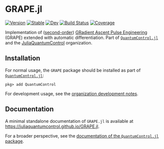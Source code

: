 # GRAPE.jl

[![Version](https://juliahub.com/docs/GRAPE/version.svg)](https://juliahub.com/ui/Packages/GRAPE/W0mna)
[![Stable](https://img.shields.io/badge/docs-stable-blue.svg)](https://juliaquantumcontrol.github.io/GRAPE.jl/)
[![Dev](https://img.shields.io/badge/docs-dev-blue.svg)](https://juliaquantumcontrol.github.io/GRAPE.jl/dev)
[![Build Status](https://github.com/JuliaQuantumControl/GRAPE.jl/workflows/CI/badge.svg)](https://github.com/JuliaQuantumControl/GRAPE.jl/actions)
[![Coverage](https://codecov.io/gh/JuliaQuantumControl/GRAPE.jl/branch/master/graph/badge.svg)](https://codecov.io/gh/JuliaQuantumControl/GRAPE.jl)

Implementation of ([second-order](https://arxiv.org/abs/1102.4096)) [GRadient Ascent Pulse Engineering](https://www.department.ch.tum.de/fileadmin/w00bzu/ocnmr/94_GRAPE_JMR_05_.pdf) (GRAPE) extended with automatic differentiation. Part of [`QuantumControl.jl`][QuantumControl] and the [JuliaQuantumControl][] organization.


## Installation

For normal usage, the `GRAPE` package should be installed as part of [`QuantumControl.jl`][QuantumControl]:

~~~
pkg> add QuantumControl
~~~

For development usage, see the [organization development notes](https://github.com/JuliaQuantumControl#development).

## Documentation

A minimal standalone documentation of `GRAPE.jl` is available at <https://juliaquantumcontrol.github.io/GRAPE.jl>.

For a broader perspective, see the [documentation of the `QuantumControl.jl` package](https://juliaquantumcontrol.github.io/QuantumControl.jl/).

[QuantumControl]: https://github.com/JuliaQuantumControl/QuantumControl.jl#readme
[JuliaQuantumControl]: https://github.com/JuliaQuantumControl
